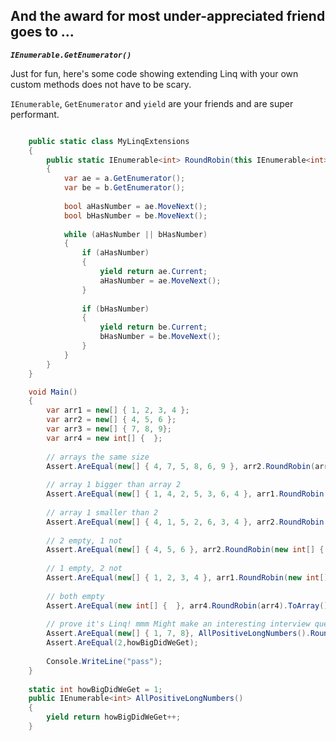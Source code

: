 ## And the award for most under-appreciated friend goes to ...

***`IEnumerable.GetEnumerator()`***

Just for fun, here's some code showing extending Linq with your own custom methods does not have to be scary.

`IEnumerable`, `GetEnumerator` and `yield` are your friends and are super performant. 

```csharp

	public static class MyLinqExtensions
	{
		public static IEnumerable<int> RoundRobin(this IEnumerable<int> a, IEnumerable<int> b)
		{
			var ae = a.GetEnumerator();
			var be = b.GetEnumerator();
	
			bool aHasNumber = ae.MoveNext();
			bool bHasNumber = be.MoveNext();
	
			while (aHasNumber || bHasNumber)
			{
				if (aHasNumber)
				{
					yield return ae.Current;
					aHasNumber = ae.MoveNext();
				}
	
				if (bHasNumber)
				{
					yield return be.Current;
					bHasNumber = be.MoveNext();
				}
			}
		}
	}

	void Main()
	{
		var arr1 = new[] { 1, 2, 3, 4 };
		var arr2 = new[] { 4, 5, 6 };
		var arr3 = new[] { 7, 8, 9};
		var arr4 = new int[] {  };
		
		// arrays the same size
		Assert.AreEqual(new[] { 4, 7, 5, 8, 6, 9 }, arr2.RoundRobin(arr3).ToArray());
		
		// array 1 bigger than array 2
		Assert.AreEqual(new[] { 1, 4, 2, 5, 3, 6, 4 }, arr1.RoundRobin(arr2).ToArray());
	
		// array 1 smaller than 2
		Assert.AreEqual(new[] { 4, 1, 5, 2, 6, 3, 4 }, arr2.RoundRobin(arr1).ToArray());
	
		// 2 empty, 1 not
		Assert.AreEqual(new[] { 4, 5, 6 }, arr2.RoundRobin(new int[] { }).ToArray());
		
		// 1 empty, 2 not
		Assert.AreEqual(new[] { 1, 2, 3, 4 }, arr1.RoundRobin(new int[] { }).ToArray());
	
		// both empty
		Assert.AreEqual(new int[] {  }, arr4.RoundRobin(arr4).ToArray());
	
		// prove it's Linq! mmm Might make an interesting interview question, discuss why this is or is not a good proof?
		Assert.AreEqual(new[] { 1, 7, 8}, AllPositiveLongNumbers().RoundRobin(arr3).Take(3).ToArray());
		Assert.AreEqual(2,howBigDidWeGet);
		
		Console.WriteLine("pass");
	}
	
	static int howBigDidWeGet = 1;
	public IEnumerable<int> AllPositiveLongNumbers()
	{
		yield return howBigDidWeGet++;
	}






```
